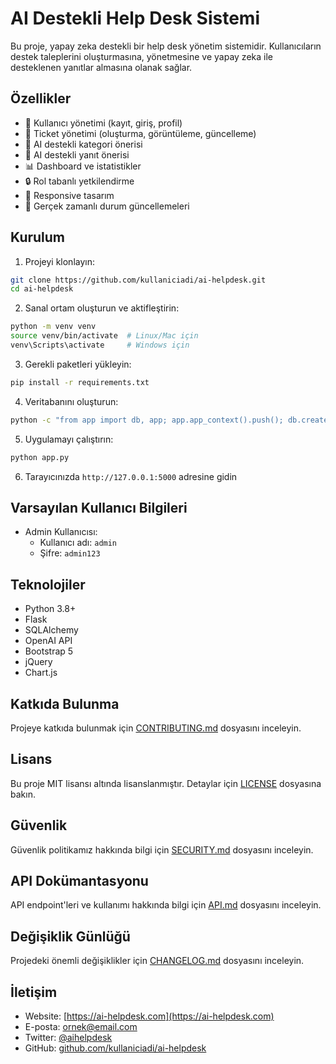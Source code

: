 # AI Destekli Help Desk Sistemi

Bu proje, yapay zeka destekli bir help desk yönetim sistemidir. Kullanıcıların destek taleplerini oluşturmasına, yönetmesine ve yapay zeka ile desteklenen yanıtlar almasına olanak sağlar.

## Özellikler

- 👤 Kullanıcı yönetimi (kayıt, giriş, profil)
- 🎫 Ticket yönetimi (oluşturma, görüntüleme, güncelleme)
- 🤖 AI destekli kategori önerisi
- 💬 AI destekli yanıt önerisi
- 📊 Dashboard ve istatistikler
- 🔒 Rol tabanlı yetkilendirme
- 📱 Responsive tasarım
- 🔄 Gerçek zamanlı durum güncellemeleri

## Kurulum

1. Projeyi klonlayın:
```bash
git clone https://github.com/kullaniciadi/ai-helpdesk.git
cd ai-helpdesk
```

2. Sanal ortam oluşturun ve aktifleştirin:
```bash
python -m venv venv
source venv/bin/activate  # Linux/Mac için
venv\Scripts\activate     # Windows için
```

3. Gerekli paketleri yükleyin:
```bash
pip install -r requirements.txt
```

4. Veritabanını oluşturun:
```bash
python -c "from app import db, app; app.app_context().push(); db.create_all()"
```

5. Uygulamayı çalıştırın:
```bash
python app.py
```

6. Tarayıcınızda `http://127.0.0.1:5000` adresine gidin

## Varsayılan Kullanıcı Bilgileri

- Admin Kullanıcısı:
  - Kullanıcı adı: `admin`
  - Şifre: `admin123`

## Teknolojiler

- Python 3.8+
- Flask
- SQLAlchemy
- OpenAI API
- Bootstrap 5
- jQuery
- Chart.js

## Katkıda Bulunma

Projeye katkıda bulunmak için [CONTRIBUTING.md](CONTRIBUTING.md) dosyasını inceleyin.

## Lisans

Bu proje MIT lisansı altında lisanslanmıştır. Detaylar için [LICENSE](LICENSE) dosyasına bakın.

## Güvenlik

Güvenlik politikamız hakkında bilgi için [SECURITY.md](SECURITY.md) dosyasını inceleyin.

## API Dokümantasyonu

API endpoint'leri ve kullanımı hakkında bilgi için [API.md](API.md) dosyasını inceleyin.

## Değişiklik Günlüğü

Projedeki önemli değişiklikler için [CHANGELOG.md](CHANGELOG.md) dosyasını inceleyin.

## İletişim

- Website: [https://ai-helpdesk.com](https://ai-helpdesk.com)
- E-posta: ornek@email.com
- Twitter: [@aihelpdesk](https://twitter.com/aihelpdesk)
- GitHub: [github.com/kullaniciadi/ai-helpdesk](https://github.com/kullaniciadi/ai-helpdesk) 